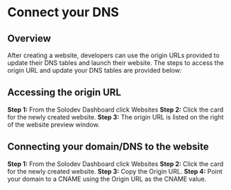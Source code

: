 # Connect your DNS

## Overview 

After creating a website, developers can use the origin URLs provided to update their DNS tables and launch their website.  The steps to access the origin URL and update your DNS tables are provided below: 

## Accessing the origin URL

**Step 1:** From the Solodev Dashboard click Websites
**Step 2:** Click the card for the newly created website.
**Step 3:** The origin URL is listed on the right of the website preview window.

## Connecting your domain/DNS to the website

**Step 1:** From the Solodev Dashboard click Websites
**Step 2:** Click the card for the newly created website.
**Step 3:** Copy the Origin URL.
**Step 4:** Point your domain to a CNAME using the Origin URL as the CNAME value. 
